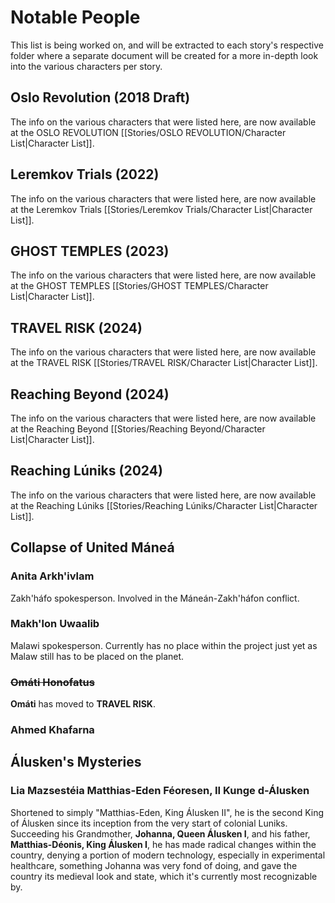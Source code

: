 # Notable People
This list is being worked on, and will be extracted to each story's respective folder where a separate document will be created for a more in-depth look into the various characters per story.

## Oslo Revolution (2018 Draft)
The info on the various characters that were listed here, are now available at the OSLO REVOLUTION [[Stories/OSLO REVOLUTION/Character List|Character List]].

## Leremkov Trials (2022)
The info on the various characters that were listed here, are now available at the Leremkov Trials [[Stories/Leremkov Trials/Character List|Character List]].

## GHOST TEMPLES (2023)
The info on the various characters that were listed here, are now available at the GHOST TEMPLES [[Stories/GHOST TEMPLES/Character List|Character List]].

## TRAVEL RISK (2024)
The info on the various characters that were listed here, are now available at the TRAVEL RISK [[Stories/TRAVEL RISK/Character List|Character List]].

## Reaching Beyond (2024)
The info on the various characters that were listed here, are now available at the Reaching Beyond [[Stories/Reaching Beyond/Character List|Character List]].

## Reaching Lúniks (2024)
The info on the various characters that were listed here, are now available at the Reaching Lúniks [[Stories/Reaching Lúniks/Character List|Character List]].

## Collapse of United Máneá
### Anita Arkh'ivlam
Zakh'háfo spokesperson. Involved in the Máneán-Zakh'háfon conflict.  
### Makh'lon Uwaalib 
Malawi spokesperson. Currently has no place within the project just yet as Malaw still has to be placed on the planet.  
### ~~Omáti Honofatus~~
**Omáti** has moved to **TRAVEL RISK**.
### Ahmed Khafarna

## Álusken's Mysteries
### Lia Mazsestéia Matthias-Eden Féoresen, II Kunge d-Álusken
Shortened to simply "Matthias-Eden, King Álusken II", he is the second King of Álusken since its inception from the very start of colonial Luniks. Succeeding his Grandmother, **Johanna, Queen Álusken I**, and his father, **Matthias-Déonis, King Álusken I**, he has made radical changes within the country, denying a portion of modern technology, especially in experimental healthcare, something Johanna was very fond of doing, and gave the country its medieval look and state, which it's currently most recognizable by. 


